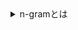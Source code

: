 <details>
<summary>n-gramとは</summary>

## 文字単位

---
### unigram
1文字取り出す
```
'今', '日', 'は', 'い', 'い', '天', '気', 'で', 'す', 'ね', '。'
```

---
### bigram
2文字単位で取り出す
```
'今日', '日は', 'はい', 'いい', 'い天', '天気', '気で', 'です', 'すね', 'ね。'
```
基準となる文字を1文字ずつずらしながら2文字で分割する

---
### trigram
3文字単位で取り出す
```
'今日は', '日はい', 'はいい', 'いい天', '天気で', '気です', 'ですね', 'すね。'
```
3文字以上取り出せなくなったら終了

---
## 単語単位

---
### unigram
```angular2html
'今日', 'は', 'いい', '天気', 'です', 'ね', '。'
```

---
### bigram
```angular2html
'今日は', 'はいい', 'いい天気', '天気です', 'ですね', 'ね。'
```

---
### trigram
```angular2html
'今日はいい', 'はいい天気', 'いい天気です', '天気ですね', 'ですね。'
```
</details>

